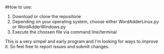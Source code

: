 #How to use:
 1. Download or clone the repositorie
 2. Depending on your operating system, choose either WordAdderLinux.py or WordAdderWindows.py
 3. Execute the choosen file via command line/terminal
 
This is a very simpel and early program and I'm looking for ways to improve it.
So feel free to report issues and submit changes.
